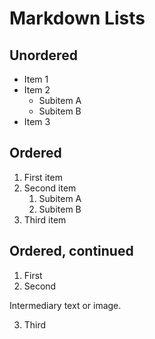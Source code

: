 # Markdown Lists
## Unordered

- Item 1
- Item 2
    - Subitem A
    - Subitem B
- Item 3

## Ordered

1. First item
2. Second item
    1. Subitem A
    2. Subitem B
3. Third item

## Ordered, continued

1. First
2. Second

Intermediary text or image.

3. Third